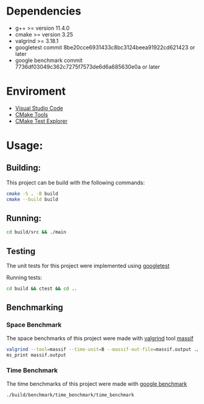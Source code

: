 # Dependencies
- g++ >= version 11.4.0
- cmake >= version 3.25
- valgrind >= 3.18.1
- googletest commit 8be20cce6931433c8bc3124beea91922cd621423 or later
- google benchmark commit 7736df03049c362c7275f7573de6d6a685630e0a or later

# Enviroment
- [Visual Studio Code](https://code.visualstudio.com/)
- [CMake Tools](https://marketplace.visualstudio.com/items?itemName=ms-vscode.cmake-tools)
- [CMake Test Explorer](https://marketplace.visualstudio.com/items?itemName=fredericbonnet.cmake-test-adapter)

# Usage:

## Building:

This project can be build with the following commands:

``` zsh
cmake -S . -B build
cmake --build build
```

## Running:

``` zsh
cd build/src && ./main
```

## Testing

The unit tests for this project were implemented using [googletest](https://github.com/google/googletest)

Running tests:

``` zsh
cd build && ctest && cd .. 
```

## Benchmarking

### Space Benchmark

The space benchmarks of this project were made with [valgrind](https://valgrind.org/) tool [massif](https://valgrind.org/docs/manual/ms-manual.html)

``` zsh
valgrind --tool=massif --time-unit=B --massif-out-file=massif.output ./build/src/main
ms_print massif.output 
```

### Time Benchmark

The time benchmarks of this project were made with [google benchmark](https://github.com/google/benchmark)

``` zsh
./build/benchmark/time_benchmark/time_benchmark
```